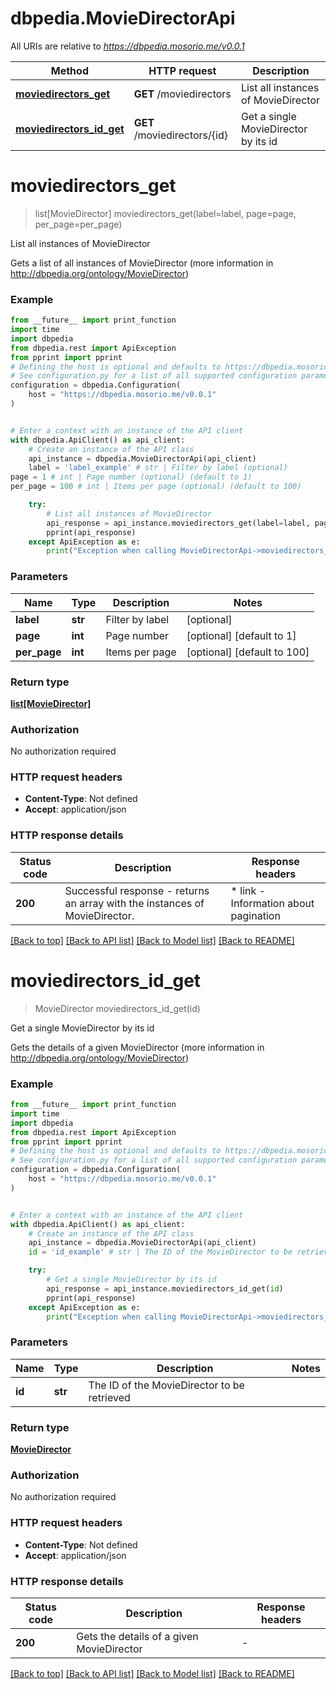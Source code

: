 # dbpedia.MovieDirectorApi

All URIs are relative to *https://dbpedia.mosorio.me/v0.0.1*

Method | HTTP request | Description
------------- | ------------- | -------------
[**moviedirectors_get**](MovieDirectorApi.md#moviedirectors_get) | **GET** /moviedirectors | List all instances of MovieDirector
[**moviedirectors_id_get**](MovieDirectorApi.md#moviedirectors_id_get) | **GET** /moviedirectors/{id} | Get a single MovieDirector by its id


# **moviedirectors_get**
> list[MovieDirector] moviedirectors_get(label=label, page=page, per_page=per_page)

List all instances of MovieDirector

Gets a list of all instances of MovieDirector (more information in http://dbpedia.org/ontology/MovieDirector)

### Example

```python
from __future__ import print_function
import time
import dbpedia
from dbpedia.rest import ApiException
from pprint import pprint
# Defining the host is optional and defaults to https://dbpedia.mosorio.me/v0.0.1
# See configuration.py for a list of all supported configuration parameters.
configuration = dbpedia.Configuration(
    host = "https://dbpedia.mosorio.me/v0.0.1"
)


# Enter a context with an instance of the API client
with dbpedia.ApiClient() as api_client:
    # Create an instance of the API class
    api_instance = dbpedia.MovieDirectorApi(api_client)
    label = 'label_example' # str | Filter by label (optional)
page = 1 # int | Page number (optional) (default to 1)
per_page = 100 # int | Items per page (optional) (default to 100)

    try:
        # List all instances of MovieDirector
        api_response = api_instance.moviedirectors_get(label=label, page=page, per_page=per_page)
        pprint(api_response)
    except ApiException as e:
        print("Exception when calling MovieDirectorApi->moviedirectors_get: %s\n" % e)
```

### Parameters

Name | Type | Description  | Notes
------------- | ------------- | ------------- | -------------
 **label** | **str**| Filter by label | [optional] 
 **page** | **int**| Page number | [optional] [default to 1]
 **per_page** | **int**| Items per page | [optional] [default to 100]

### Return type

[**list[MovieDirector]**](MovieDirector.md)

### Authorization

No authorization required

### HTTP request headers

 - **Content-Type**: Not defined
 - **Accept**: application/json

### HTTP response details
| Status code | Description | Response headers |
|-------------|-------------|------------------|
**200** | Successful response - returns an array with the instances of MovieDirector. |  * link - Information about pagination <br>  |

[[Back to top]](#) [[Back to API list]](../README.md#documentation-for-api-endpoints) [[Back to Model list]](../README.md#documentation-for-models) [[Back to README]](../README.md)

# **moviedirectors_id_get**
> MovieDirector moviedirectors_id_get(id)

Get a single MovieDirector by its id

Gets the details of a given MovieDirector (more information in http://dbpedia.org/ontology/MovieDirector)

### Example

```python
from __future__ import print_function
import time
import dbpedia
from dbpedia.rest import ApiException
from pprint import pprint
# Defining the host is optional and defaults to https://dbpedia.mosorio.me/v0.0.1
# See configuration.py for a list of all supported configuration parameters.
configuration = dbpedia.Configuration(
    host = "https://dbpedia.mosorio.me/v0.0.1"
)


# Enter a context with an instance of the API client
with dbpedia.ApiClient() as api_client:
    # Create an instance of the API class
    api_instance = dbpedia.MovieDirectorApi(api_client)
    id = 'id_example' # str | The ID of the MovieDirector to be retrieved

    try:
        # Get a single MovieDirector by its id
        api_response = api_instance.moviedirectors_id_get(id)
        pprint(api_response)
    except ApiException as e:
        print("Exception when calling MovieDirectorApi->moviedirectors_id_get: %s\n" % e)
```

### Parameters

Name | Type | Description  | Notes
------------- | ------------- | ------------- | -------------
 **id** | **str**| The ID of the MovieDirector to be retrieved | 

### Return type

[**MovieDirector**](MovieDirector.md)

### Authorization

No authorization required

### HTTP request headers

 - **Content-Type**: Not defined
 - **Accept**: application/json

### HTTP response details
| Status code | Description | Response headers |
|-------------|-------------|------------------|
**200** | Gets the details of a given MovieDirector |  -  |

[[Back to top]](#) [[Back to API list]](../README.md#documentation-for-api-endpoints) [[Back to Model list]](../README.md#documentation-for-models) [[Back to README]](../README.md)

